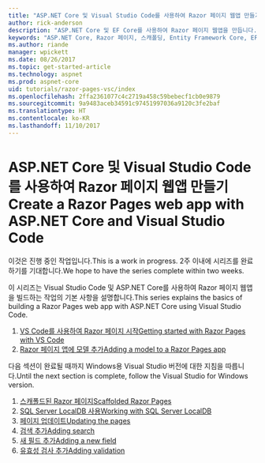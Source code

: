 ```yaml
---
title: "ASP.NET Core 및 Visual Studio Code를 사용하여 Razor 페이지 웹앱 만들기"
author: rick-anderson
description: "ASP.NET Core 및 EF Core를 사용하여 Razor 페이지 웹앱을 만듭니다."
keywords: "ASP.NET Core, Razor 페이지, 스캐폴딩, Entity Framework Core, EF, EF Core, 데이터베이스, 코드, Visual Studio Code"
ms.author: riande
manager: wpickett
ms.date: 08/26/2017
ms.topic: get-started-article
ms.technology: aspnet
ms.prod: aspnet-core
uid: tutorials/razor-pages-vsc/index
ms.openlocfilehash: 2ffa2361077c4c2719a458c59bebecf1cb0e9879
ms.sourcegitcommit: 9a9483aceb34591c97451997036a9120c3fe2baf
ms.translationtype: HT
ms.contentlocale: ko-KR
ms.lasthandoff: 11/10/2017
---
```

# <a name="create-a-razor-pages-web-app-with-aspnet-core-and-visual-studio-code"></a><span data-ttu-id="8e5eb-104">ASP.NET Core 및 Visual Studio Code를 사용하여 Razor 페이지 웹앱 만들기</span><span class="sxs-lookup"><span data-stu-id="8e5eb-104">Create a Razor Pages web app with ASP.NET Core and Visual Studio Code</span></span>

<span data-ttu-id="8e5eb-105">이것은 진행 중인 작업입니다.</span><span class="sxs-lookup"><span data-stu-id="8e5eb-105">This is a work in progress.</span></span> <span data-ttu-id="8e5eb-106">2주 이내에 시리즈를 완료하기를 기대합니다.</span><span class="sxs-lookup"><span data-stu-id="8e5eb-106">We hope to have the series complete within two weeks.</span></span>

<span data-ttu-id="8e5eb-107">이 시리즈는 Visual Studio Code 및 ASP.NET Core를 사용하여 Razor 페이지 웹앱을 빌드하는 작업의 기본 사항을 설명합니다.</span><span class="sxs-lookup"><span data-stu-id="8e5eb-107">This series explains the basics of building a Razor Pages web app with ASP.NET Core using Visual Studio Code.</span></span>

1. [<span data-ttu-id="8e5eb-108">VS Code를 사용하여 Razor 페이지 시작</span><span class="sxs-lookup"><span data-stu-id="8e5eb-108">Getting started with Razor Pages with VS Code</span></span>](xref:tutorials/razor-pages-vsc/razor-pages-start)
1. [<span data-ttu-id="8e5eb-109">Razor 페이지 앱에 모델 추가</span><span class="sxs-lookup"><span data-stu-id="8e5eb-109">Adding a model to a Razor Pages app</span></span>](xref:tutorials/razor-pages-vsc/model)

<span data-ttu-id="8e5eb-110">다음 섹션이 완료될 때까지 Windows용 Visual Studio 버전에 대한 지침을 따릅니다.</span><span class="sxs-lookup"><span data-stu-id="8e5eb-110">Until the next section is complete, follow the Visual Studio for Windows version.</span></span>


1. [<span data-ttu-id="8e5eb-111">스캐폴드된 Razor 페이지</span><span class="sxs-lookup"><span data-stu-id="8e5eb-111">Scaffolded Razor Pages</span></span>](xref:tutorials/razor-pages/page)
1. [<span data-ttu-id="8e5eb-112">SQL Server LocalDB 사용</span><span class="sxs-lookup"><span data-stu-id="8e5eb-112">Working with SQL Server LocalDB</span></span>](xref:tutorials/razor-pages/sql)
1. [<span data-ttu-id="8e5eb-113">페이지 업데이트</span><span class="sxs-lookup"><span data-stu-id="8e5eb-113">Updating the pages</span></span>](xref:tutorials/razor-pages/da1)
1. [<span data-ttu-id="8e5eb-114">검색 추가</span><span class="sxs-lookup"><span data-stu-id="8e5eb-114">Adding search</span></span>](xref:tutorials/razor-pages/search)
1. [<span data-ttu-id="8e5eb-115">새 필드 추가</span><span class="sxs-lookup"><span data-stu-id="8e5eb-115">Adding a new field</span></span>](xref:tutorials/razor-pages/new-field)
1. [<span data-ttu-id="8e5eb-116">유효성 검사 추가</span><span class="sxs-lookup"><span data-stu-id="8e5eb-116">Adding validation</span></span>](xref:tutorials/razor-pages/validation)
